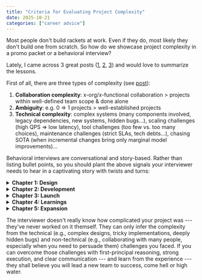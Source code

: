 ```yaml
---
title: "Criteria for Evaluating Project Complexity"
date: 2025-10-21
categories: ["career advice"]
---
```


Most people don't build rackets at work. Even if they do, most likely they don't build one from scratch. So how do we showcase project complexity in a promo packet or a behavioral interview?

Lately, I came across 3 great posts ([1](https://www.1point3acres.com/bbs/thread-1150382-1-1.html), [2](https://www.1point3acres.com/bbs/thread-1107824-1-1.html), [3](https://www.1point3acres.com/bbs/thread-652478-1-1.html)) and would love to summarize the lessons.

First of all, there are three types of complexity (see [post](https://www.1point3acres.com/bbs/thread-1107824-1-1.html)):
1. **Collaboration complexity**: x-org/x-functional collaboration > projects within well-defined team scope & done alone
2. **Ambiguity**: e.g. 0 ⇒ 1 projects > well-established projects
3. **Technical complexity**: complex systems (many components involved, legacy dependencies, new systems, hidden bugs...), scaling challenges (high QPS ⇒ low latency), tool challenges (too few vs. too many choices), maintenance challenges (strict SLAs, tech debts...), chasing SOTA (when incremental changes bring only marginal model improvements)...

Behavioral interviews are conversational and story-based. Rather than listing bullet points, so you should plant the above signals your interviewer needs to hear in a captivating story with twists and turns:

<details>
<summary><b>Chapter 1: Design</b></summary>

- Who are the users of your project? What's the significance of this project? Why now?  
- How did you gather requirements?  
- How did you design the solution? Which choices did you have? How did you decide on the trade-offs?  

</details>

<details>
<summary><b>Chapter 2: Development</b></summary>

- Which issues did you encounter during development?  
- Were there difficult communications within or across teams?  
- How did you align everyone on the same page when there were different opinions about project goals, execution strategies, design choices, or something else?  
- How did you keep stakeholders updated and happy?  

</details>

<details>
<summary><b>Chapter 3: Launch</b></summary>

- What issues did you face when trying to launch the project?  
- Did you encounter any bugs? How did you root-cause and fix them — especially hard ones that others couldn't seem to solve?  
- Did you pay off tech debts if you incurred any?  

</details>

<details>
<summary><b>Chapter 4: Learnings</b></summary>

- What did you learn from the project? What best practices came out of it? Did you give a tech talk to share across teams?  
- What were the biggest pain points of your new system compared to the old one or an ideal one? How did you address them?  

</details>

<details>
<summary><b>Chapter 5: Expansion</b></summary>

- What's the next step for your project?  
- How would you do things differently next time?  
- How did you get funding or buy-in for the next version?  

</details>


The interviewer doesn't really know how complicated your project was --- they've never worked on it themself. They can only infer the complexity from the technical (e.g., complex designs, tricky implementations, deeply hidden bugs) and non-technical (e.g., collaborating with many people, especially when you need to persuade them) challenges you faced. If you can overcome those challenges with first-principal reasoning, strong execution, and clear communication --- and learn from the experience --- they shall believe you will lead a new team to success, come hell or high water.
